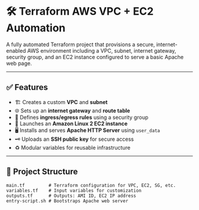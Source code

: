 # 🛠 Terraform AWS VPC + EC2 Automation

A fully automated Terraform project that provisions a secure, internet-enabled AWS environment including a VPC, subnet, internet gateway, security group, and an EC2 instance configured to serve a basic Apache web page.

---

## ✅ Features

- 🏗️ Creates a custom **VPC** and **subnet**
- 🌐 Sets up an **internet gateway** and **route table**
- 🔐 Defines **ingress/egress rules** using a security group
- 🚀 Launches an **Amazon Linux 2 EC2 instance**
- 🖥️ Installs and serves **Apache HTTP Server** using `user_data`
- 🗝️ Uploads an **SSH public key** for secure access
- ♻️ Modular variables for reusable infrastructure

---

## 📁 Project Structure

```text
main.tf         # Terraform configuration for VPC, EC2, SG, etc.
variables.tf    # Input variables for customization
outputs.tf      # Outputs: AMI ID, EC2 IP address
entry-script.sh # Bootstraps Apache web server
